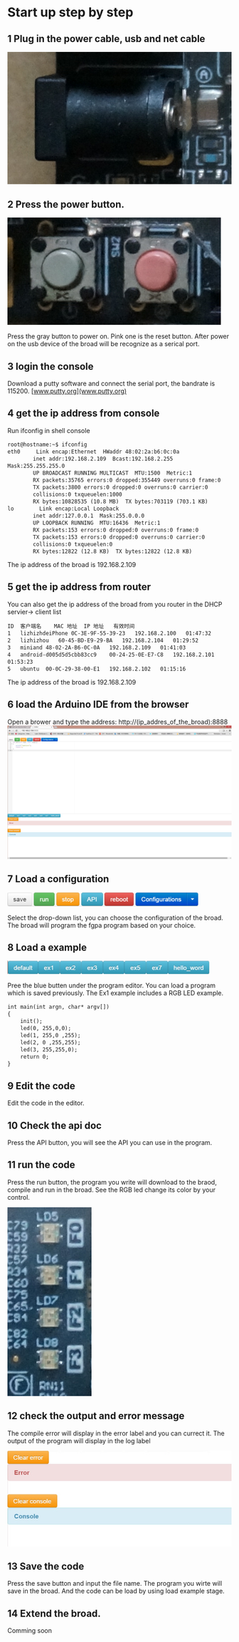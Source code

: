 # Start up step by step
## 1 Plug in the power cable, usb and net cable
![](power_plug.fw.png)

## 2 Press the power button.
![](power_on.fw.png)

Press the gray button to power on. Pink one is the reset button. After power on the usb device of the broad will be recognize as a serical port.

## 3 login the console
Download a putty software and connect the serial port, the bandrate is 115200.
 [www.putty.org](www.putty.org)

## 4 get the ip address from console
 Run ifconfig in shell console

  ```
root@hostname:~$ ifconfig
eth0     Link encap:Ethernet  HWaddr 48:02:2a:b6:0c:0a
          inet addr:192.168.2.109  Bcast:192.168.2.255  Mask:255.255.255.0
          UP BROADCAST RUNNING MULTICAST  MTU:1500  Metric:1
          RX packets:35765 errors:0 dropped:355449 overruns:0 frame:0
          TX packets:3800 errors:0 dropped:0 overruns:0 carrier:0
          collisions:0 txqueuelen:1000
          RX bytes:10828535 (10.8 MB)  TX bytes:703119 (703.1 KB)
lo        Link encap:Local Loopback
          inet addr:127.0.0.1  Mask:255.0.0.0
          UP LOOPBACK RUNNING  MTU:16436  Metric:1
          RX packets:153 errors:0 dropped:0 overruns:0 frame:0
          TX packets:153 errors:0 dropped:0 overruns:0 carrier:0
          collisions:0 txqueuelen:0
          RX bytes:12822 (12.8 KB)  TX bytes:12822 (12.8 KB)
```
The ip address of the broad is 192.168.2.109

## 5 get the ip address from router

  You can also get the ip address of the broad from you router in the DHCP servier-> client list
 ```
ID	客户端名	MAC 地址	IP 地址	有效时间
1	lizhizhdeiPhone	0C-3E-9F-55-39-23	192.168.2.100	01:47:32
2	lizhizhou	60-45-BD-E9-29-BA	192.168.2.104	01:29:52
3	miniand	48-02-2A-B6-0C-0A	192.168.2.109	01:41:03
4	android-d005d5d5cbb83cc9	00-24-25-0E-E7-C8	192.168.2.101	01:53:23
5	ubuntu	00-0C-29-38-00-E1	192.168.2.102	01:15:16

```
The ip address of the broad is 192.168.2.109

## 6 load the Arduino IDE from the browser
Open a brower and type the address:
http://(ip_addres_of_the_broad):8888
![](ide.fw.png)
## 7 Load a configuration
![](button.jpg)

Select the drop-down list, you can choose the configuration of the broad. The broad will program the fgpa program based on your choice.

## 8 Load a example
![](ex.jpg)

Pree the blue butten under the program editor. You can load a program which is saved previously.
The Ex1 example includes a RGB LED example.
```
int main(int argn, char* argv[])
{
    init();
    led(0, 255,0,0);
    led(1, 255,0 ,255);
    led(2, 0 ,255,255);
    led(3, 255,255,0);
    return 0;
}
```


## 9 Edit the code
Edit the code in the editor.

## 10 Check the api doc
Press the API button, you will see the API you can use in the program.

## 11 run the code
Press the run button, the program you write will download to the braod, compile and run in the broad.
See the RGB led change its color by your control.

![](led.jpg)

## 12 check the output and error message
The compile error will display in the error label and you can currect it. The output of the program will display in the log label

![](console.jpg)

## 13 Save the code
Press the save button and input the file name. The program you wirte will save in the broad. And the code can be load by using load example stage.

## 14 Extend the broad.
Comming soon
